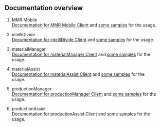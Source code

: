 <h2>Documentation overview</h2>

1. MMR Mobile <br> 
   [Documentation for MMR Mobile Client](./MmrMobile/README.md) and [some samples](./MmrMobile/Samples/) for the usage.

2. intelliDivide <br> 
   [Documentation for intelliDivide Client](./IntelliDivide/Readme.md) and [some samples](./IntelliDivide/Samples/Readme.md) for the usage.

3. materialManager <br>
   [Documentation for materialManager Client](./MaterialManager/README.md) and [some samples](./MaterialManager/Samples) for the usage.

4. materialAssist <br>
   [Documentation for materialAssist Client](./MaterialAssist/Readme.md) and [some samples](./MaterialAssist/Samples) for the usage.

5. productionManager <br>
   [Documentation for productionManager Client](./ProductionManager/Readme123.md) and [some samples](./ProductionManager/Samples) for the usage.

6. productionAssist <br>
   [Documentation for productionAssist Client](./Applications/ProductionAssist/Readme.md) and [some samples](./Applications/ProductionAssist/Samples) for the usage.
